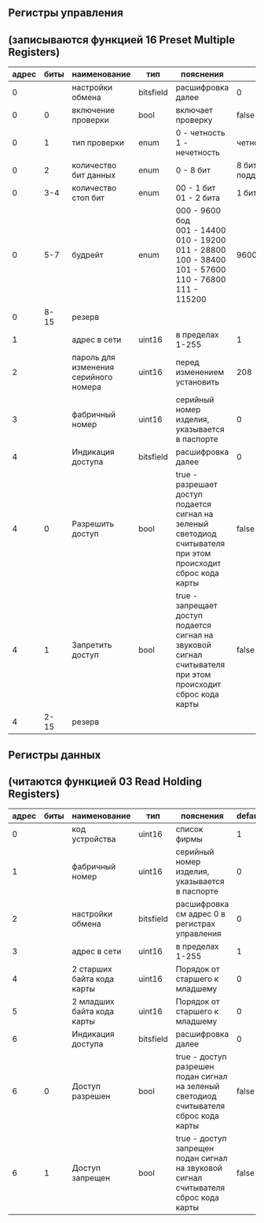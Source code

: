 
## Регистры управления 
## (записываются функцией 16 Preset Multiple Registers)
|адрес|биты|наименование|тип|пояснения|default
|---|---|---|---|---|---|
0||настройки обмена|bitsfield|расшифровка далее|0
0|0|включение проверки|bool|включает проверку|false
0|1|тип проверки|enum|0 - четность<br> 1 - нечетность|четность
0|2|количество бит данных|enum|0 - 8 бит|8 бит (другие не поддерживаются)
0|3-4|количество стоп бит|enum|00 - 1 бит<br/> 01 - 2 бита|1 бит
0|5-7|будрейт|enum|000 - 9600 бод<br> 001 - 14400<br> 010 - 19200<br> 011 - 28800<br>100 - 38400<br>101 - 57600<br>110 - 76800<br>111 - 115200|9600
0|8-15|резерв
1||адрес в сети|uint16|в пределах 1-255|1
2||пароль для изменения серийного номера|uint16|перед изменением установить|208
3||фабричный номер|uint16|серийный номер изделия, указывается в паспорте|0
4||Индикация доступа|bitsfield|расшифровка далее|0
4|0|Разрешить доступ|bool|true - разрешает доступ<br>подается сигнал на зеленый светодиод считывателя<br>при этом происходит сброс кода карты|false
4|1|Запретить доступ|bool|true - запрещает доступ<br>подается сигнал на звуковой сигнал считывателя<br>при этом происходит сброс кода карты|false
4|2-15|резерв



## Регистры данных 
## (читаются функцией 03 Read Holding Registers)
|адрес|биты|наименование|тип|пояснения|default
|---|---|---|---|---|---|
0||код устройства|uint16|список фирмы|1
1||фабричный номер|uint16|серийный номер изделия, указывается в паспорте|0
2||настройки обмена|bitsfield|расшифровка см адрес 0 в регистрах управления|0
3||адрес в сети|uint16|в пределах 1-255|1
4||2 cтарших байта кода карты|uint16|Порядок от старшего к младшему|0
5||2 младших байта кода карты|uint16|Порядок от старшего к младшему|0
6||Индикация доступа|bitsfield|расшифровка далее|0
6|0|Доступ разрешен|bool|true - доступ разрешен<br>подан сигнал на зеленый светодиод считывателя<br>сброс кода карты|false
6|1|Доступ запрещен|bool|true - доступ запрещен<br>подан сигнал на звуковой сигнал считывателя<br>сброс кода карты|false

